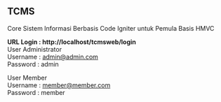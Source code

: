 ## TCMS
Core Sistem Informasi Berbasis Code Igniter untuk Pemula Basis HMVC

<strong>URL Login : http://localhost/tcmsweb/login</strong> <br>
User Administrator <br>
Username : admin@admin.com <br>
Password : admin <br>

User Member <br>
Username : member@member.com <br>
Password : member

